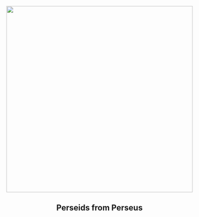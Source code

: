 
<p align="center"><img src="https://apod.nasa.gov/apod/image/2508/PerseidsRadiant_Marcin_1080.jpg" width="500" height="500"></p>
<h2 align="center"> Perseids from Perseus </h2>
